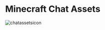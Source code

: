 # Minecraft Chat Assets
![chatassetsicon](https://github.com/NiftyBuffalo619/MCServerAssets/assets/72889039/0c55258d-6ed3-484c-8e20-c0ddeb96209c)
